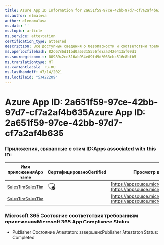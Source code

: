 ```yaml
---
title: Azure App ID Information for 2a651f59-97ce-42bb-97d7-cf7a2af4b635
ms.author: elmalova
author: elenamalova
ms.date: ''
ms.topic: article
ms.service: attestation
certification_type: attested
description: Все доступные сведения о безопасности и соответствии требованиям для 2a651f59-97ce-42bb-97d7-cf7a2af4b635.
ms.openlocfilehash: 82c67d6d11bd0a50315556fe5aa342e413af09d1
ms.sourcegitcommit: 0098942ce316ab984e09fd9d2063cbc516c8bfb5
ms.translationtype: MT
ms.contentlocale: ru-RU
ms.lasthandoff: 07/14/2021
ms.locfileid: "53422209"
---
```

# <a name="azure-app-id-2a651f59-97ce-42bb-97d7-cf7a2af4b635"></a><span data-ttu-id="1919d-103">Azure App ID: 2a651f59-97ce-42bb-97d7-cf7a2af4b635</span><span class="sxs-lookup"><span data-stu-id="1919d-103">Azure App ID: 2a651f59-97ce-42bb-97d7-cf7a2af4b635</span></span>


### <a name="apps-associated-with-this-id"></a><span data-ttu-id="1919d-104">Приложения, связанные с этим ID:</span><span class="sxs-lookup"><span data-stu-id="1919d-104">Apps associated with this ID:</span></span>
| <span data-ttu-id="1919d-105">**Имя приложения**</span><span class="sxs-lookup"><span data-stu-id="1919d-105">**App name**</span></span> | <span data-ttu-id="1919d-106">**Сертифицировано**</span><span class="sxs-lookup"><span data-stu-id="1919d-106">**Certified**</span></span> | <span data-ttu-id="1919d-107">**Просмотр в AppSource**</span><span class="sxs-lookup"><span data-stu-id="1919d-107">**View in AppSource**</span></span> |
|-|-|-|
| [<span data-ttu-id="1919d-108">SalesTim</span><span class="sxs-lookup"><span data-stu-id="1919d-108">SalesTim</span></span>](https://docs.microsoft.com/en-us/microsoft-365-app-certification/forward/WA200001393) | <img alt="Certified application badge" src="../media/certified-badge.png" height="25" width="25" /> | [https://appsource.microsoft.com/product/office/WA200001393](https://appsource.microsoft.com/product/office/WA200001393) |
| [<span data-ttu-id="1919d-109">SalesTim</span><span class="sxs-lookup"><span data-stu-id="1919d-109">SalesTim</span></span>](https://docs.microsoft.com/en-us/microsoft-365-app-certification/forward/salestim.salestim) |  | [https://appsource.microsoft.com/product/office/salestim.salestim](https://appsource.microsoft.com/product/office/salestim.salestim) |

### <a name="microsoft-365-app-compliance-status"></a><span data-ttu-id="1919d-110">Microsoft 365 Состояние соответствия требованиям приложения</span><span class="sxs-lookup"><span data-stu-id="1919d-110">Microsoft 365 App Compliance Status</span></span>
- <span data-ttu-id="1919d-111">Publisher Состояние Attestaton: завершено</span><span class="sxs-lookup"><span data-stu-id="1919d-111">Publisher Attestaton Status: Completed</span></span>
